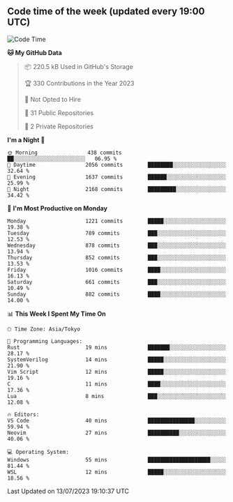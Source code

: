 ## Code time of the week (updated every 19:00 UTC)

<!--START_SECTION:waka-->
![Code Time](http://img.shields.io/badge/Code%20Time-1%2C926%20hrs%2028%20mins-blue)

**🐱 My GitHub Data** 

> 📦 220.5 kB Used in GitHub's Storage 
 > 
> 🏆 330 Contributions in the Year 2023
 > 
> 🚫 Not Opted to Hire
 > 
> 📜 31 Public Repositories 
 > 
> 🔑 2 Private Repositories 
 > 
**I'm a Night 🦉** 

```text
🌞 Morning                438 commits         ██░░░░░░░░░░░░░░░░░░░░░░░   06.95 % 
🌆 Daytime                2056 commits        ████████░░░░░░░░░░░░░░░░░   32.64 % 
🌃 Evening                1637 commits        ██████░░░░░░░░░░░░░░░░░░░   25.99 % 
🌙 Night                  2168 commits        █████████░░░░░░░░░░░░░░░░   34.42 % 
```
📅 **I'm Most Productive on Monday** 

```text
Monday                   1221 commits        █████░░░░░░░░░░░░░░░░░░░░   19.38 % 
Tuesday                  789 commits         ███░░░░░░░░░░░░░░░░░░░░░░   12.53 % 
Wednesday                878 commits         ███░░░░░░░░░░░░░░░░░░░░░░   13.94 % 
Thursday                 852 commits         ███░░░░░░░░░░░░░░░░░░░░░░   13.53 % 
Friday                   1016 commits        ████░░░░░░░░░░░░░░░░░░░░░   16.13 % 
Saturday                 661 commits         ███░░░░░░░░░░░░░░░░░░░░░░   10.49 % 
Sunday                   882 commits         ████░░░░░░░░░░░░░░░░░░░░░   14.00 % 
```


📊 **This Week I Spent My Time On** 

```text
🕑︎ Time Zone: Asia/Tokyo

💬 Programming Languages: 
Rust                     19 mins             ███████░░░░░░░░░░░░░░░░░░   28.17 % 
SystemVerilog            14 mins             █████░░░░░░░░░░░░░░░░░░░░   21.90 % 
Vim Script               12 mins             █████░░░░░░░░░░░░░░░░░░░░   19.16 % 
C                        11 mins             ████░░░░░░░░░░░░░░░░░░░░░   17.36 % 
Lua                      8 mins              ███░░░░░░░░░░░░░░░░░░░░░░   12.08 % 

🔥 Editors: 
VS Code                  40 mins             ███████████████░░░░░░░░░░   59.94 % 
Neovim                   27 mins             ██████████░░░░░░░░░░░░░░░   40.06 % 

💻 Operating System: 
Windows                  55 mins             ████████████████████░░░░░   81.44 % 
WSL                      12 mins             █████░░░░░░░░░░░░░░░░░░░░   18.56 % 
```


 Last Updated on 13/07/2023 19:10:37 UTC
<!--END_SECTION:waka-->